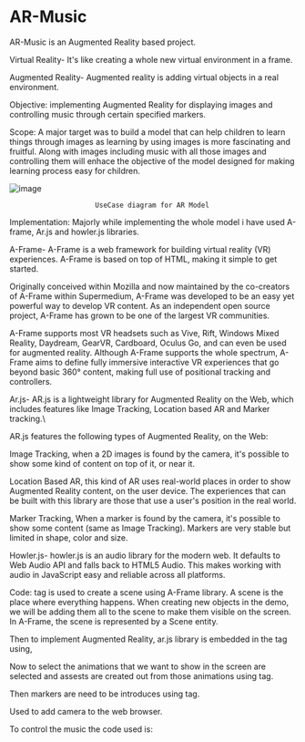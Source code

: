 # AR-Music

AR-Music is an Augmented Reality based project.

Virtual Reality- It's like creating a whole new virtual environment in a frame.

Augmented Reality- Augmented reality is adding virtual objects in a real environment.

Objective: implementing Augmented Reality for displaying images and controlling music through certain specified markers.

Scope: A major target was to build a model that can help children to learn things through images as learning by using images is more fascinating and fruitful. Along with images including music with all those images and controlling them will enhace the objective of the model designed for making learning process easy for children.


![image](https://user-images.githubusercontent.com/95572175/204848426-3bd5baa5-0c01-4c9f-bf74-02d12e1d5e01.png)

                         UseCase diagram for AR Model
                         
Implementation: Majorly while implementing the whole model i have used A-frame, Ar.js and howler.js libraries.

A-Frame- A-Frame is a web framework for building virtual reality (VR) experiences. A-Frame is based on top of HTML, making it simple to get started.

Originally conceived within Mozilla and now maintained by the co-creators of A-Frame within Supermedium, A-Frame was developed to be an easy yet powerful way to develop VR content. As an independent open source project, A-Frame has grown to be one of the largest VR communities.

A-Frame supports most VR headsets such as Vive, Rift, Windows Mixed Reality, Daydream, GearVR, Cardboard, Oculus Go, and can even be used for augmented reality. Although A-Frame supports the whole spectrum, A-Frame aims to define fully immersive interactive VR experiences that go beyond basic 360° content, making full use of positional tracking and controllers.

Ar.js- AR.js is a lightweight library for Augmented Reality on the Web, which includes features like Image Tracking, Location based AR and Marker tracking.\

AR.js features the following types of Augmented Reality, on the Web:

Image Tracking, when a 2D images is found by the camera, it's possible to show some kind of content on top of it, or near it.

Location Based AR, this kind of AR uses real-world places in order to show Augmented Reality content, on the user device. The experiences that can be built with this library are those that use a user's position in the real world.

Marker Tracking, When a marker is found by the camera, it's possible to show some content (same as Image Tracking). Markers are very stable but limited in shape, color and size.

Howler.js- howler.js is an audio library for the modern web. It defaults to Web Audio API and falls back to HTML5 Audio. This makes working with audio in JavaScript easy and reliable across all platforms.

Code: tag is used to create a scene using A-Frame library. A scene is the place where everything happens. When creating new objects in the demo, we will be adding them all to the scene to make them visible on the screen. In A-Frame, the scene is represented by a Scene entity.

Then to implement Augmented Reality, ar.js library is embedded in the tag using,

Now to select the animations that we want to show in the screen are selected and assests are created out from those animations using tag.

Then markers are need to be introduces using tag.

Used to add camera to the web browser.

To control the music the code used is:
<script>
		var drums = new Howl({
			src: ['./audio/drums.mp3']
		});
    </script>
